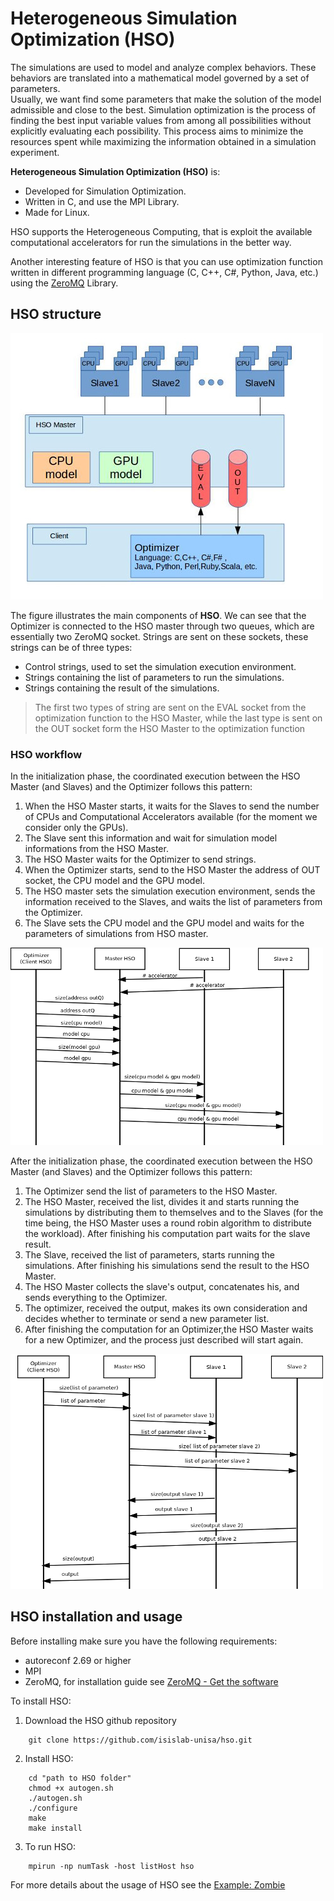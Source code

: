 # Heterogeneous Simulation Optimization (HSO)

The simulations are used to model and analyze complex behaviors. These behaviors are translated into a mathematical model governed by a set of parameters.  
Usually, we want find some parameters that make the solution of the model admissible and close to the best.
Simulation optimization is the process of finding the best input variable values from among all possibilities without explicitly evaluating each possibility. This process aims to minimize the resources spent while maximizing the information obtained in a simulation experiment.


**Heterogeneous Simulation Optimization (HSO)** is:

* Developed for Simulation Optimization.
* Written in C, and use the MPI Library.
* Made for Linux.

HSO supports the Heterogeneous Computing, that is exploit the available computational accelerators for run the simulations in the better way.

Another interesting feature of HSO is that you can use optimization function written in different programming language (C, C++, C#, Python, Java, etc.) using the [ZeroMQ](http://www.zeromq.org/) Library.

## HSO structure

![HSO structure](./assets/architettura.jpg)

The figure illustrates the main components of **HSO**. We can see that the Optimizer is connected to the HSO master through two queues, which are essentially two ZeroMQ socket. Strings are sent on these sockets, these strings can be of three types:

* Control strings, used to set the simulation execution environment.
* Strings containing the list of parameters to run the simulations.
* Strings containing the result of the simulations.

> The first two types of string are sent on the EVAL socket from the optimization function to the HSO Master, while the last type is sent on the OUT socket form the HSO Master to the optimization function

### HSO workflow

In the initialization phase, the coordinated execution between the HSO Master (and Slaves) and  the Optimizer follows this pattern:

1. When the HSO Master starts, it waits for the Slaves to send the number of CPUs and Computational Accelerators available (for the moment we consider only the GPUs).
2. The Slave sent this information and wait for simulation model informations from the HSO Master.
3. The HSO Master waits for the Optimizer to send strings.
4. When the Optimizer starts, send to the HSO Master the address of OUT socket, the CPU model and the GPU model.
5. The HSO master sets the simulation execution environment, sends the information received to the Slaves, and waits the list of parameters from the Optimizer.
6. The Slave sets the CPU model and the GPU model and waits for the parameters of simulations from HSO master.

![Scambio messaggi fase iniziale](./assets/HSO_init.png)

After the initialization phase, the coordinated execution between the HSO Master (and Slaves) and  the Optimizer follows this pattern:

1. The Optimizer send the list of parameters to the HSO Master.
2. The HSO Master, received the list, divides it and starts running the simulations by distributing them to themselves and to the Slaves (for the time being, the HSO Master uses a round robin algorithm to distribute the workload). After finishing his computation part waits for the slave result.
3. The Slave, received the list of parameters, starts running the simulations. After finishing his simulations send the result to the HSO Master. 
4. The HSO Master collects the slave's output, concatenates his, and sends everything to the Optimizer.
5. The optimizer, received the output, makes its own consideration and decides whether to terminate or send a new parameter list.
6. After finishing the computation for an Optimizer,the HSO Master waits for a new Optimizer, and the process just described will start again.

![scambio messaggi computazione](./assets/HSO_com.png)

## HSO installation and usage

Before installing make sure you have the following requirements:

* autoreconf 2.69 or higher 
* MPI
* ZeroMQ, for installation guide see [ZeroMQ - Get the software](http://zeromq.org/intro:get-the-software)

To install HSO:

1. Download the HSO github repository 
```
    git clone https://github.com/isislab-unisa/hso.git
```

2. Install HSO:
```
    cd "path to HSO folder"  
    chmod +x autogen.sh  
    ./autogen.sh  
    ./configure   
    make  
    make install  
```
3. To run HSO:
```
    mpirun -np numTask -host listHost hso  
```

For more details about the usage of HSO see the [Example: Zombie](./example/Zombie/README.md)

